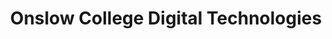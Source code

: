 ---
title: Onslow College Digital Technologies
layout: auto_contents
hide_toc: true
categories:
  - eleven:
    category_name: 11DIT
    category_items:
      - programming:
        item_name: Programming
        item_desc: Introduction to Python, lists, and basic functions
        item_icon: 🐍
        item_page: /11dit/programming
      - design:
        item_name: Design
        item_desc: Learn the design process to construct a website
        item_icon: 🧑‍🎨
        item_page: /11dit/design
      - website:
        item_name: Website
        item_desc: Build the website that you designed
        item_icon: 🌐
        item_page: /11dit/website
      - hci:
        item_name: Human Computer Interaction
        item_desc: External — how do people use computers?
        item_icon: 🚪
        item_page: /11dit/hci
  - twelve:
    category_name: 12DTC
    category_items:
      - programming:
        item_name: Programming
        item_desc: Multi-dimensional lists and advanced functions in Python
        item_icon: 🐍
        item_page: /12dtc/programming
      - design:
        item_name: Project Management
        item_desc: Plan a project from start to finish
        item_icon: 🕰️
        item_page: /12dtc/projman
      - compsci:
        item_name: Computer science
        item_desc: External — the big ideas in computer science
        item_icon: 🔬
        item_page: /12dtc/compsci
  - thirteen:
    category_name: 13DTC
    category_items:
      - programming:
        item_name: Programming
        item_desc: Object-oriented programming and GUI in Python
        item_icon: 🐍
        item_page: /13dtc/programming
      - projman:
        item_name: Project management
        item_desc: Plan a project from start to finish
        item_icon: 🕰️
        item_page: /13dtc/projman
      - hci:
        item_name: Computer science
        item_desc: External — the big ideas in computer science
        item_icon: 🌐
        item_page: /13dtc/compsci
  - categories:
    category_name: Categories
    category_items:
      - software_development:
        item_name: Software development
        item_desc: Learn to develop software
        item_icon: 🐍
        item_page: /programming
---